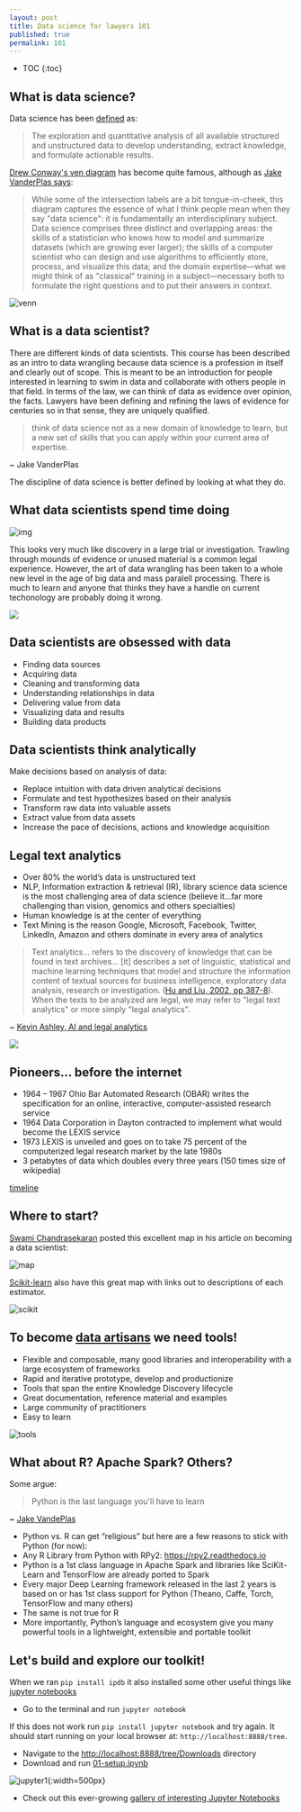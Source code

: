 ```yaml
---
layout: post
title: Data science for lawyers 101
published: true
permalink: 101
---
```

* TOC
{:toc}
## What is data science?

Data science has been [defined](https://www.edx.org/course/data-science-essentials) as:

> The exploration and quantitative analysis of all available structured and unstructured data to develop understanding, extract knowledge, and formulate actionable results.

[Drew Conway's ven diagram](http://drewconway.com/zia/2013/3/26/the-data-science-venn-diagram) has become quite famous, although as [Jake VanderPlas says](https://jakevdp.github.io/PythonDataScienceHandbook/00.00-preface.html): 

> While some of the intersection labels are a bit tongue-in-cheek, this diagram captures the essence of what I think people mean when they say "data science": it is fundamentally an interdisciplinary subject. Data science comprises three distinct and overlapping areas: the skills of a statistician who knows how to model and summarize datasets (which are growing ever larger); the skills of a computer scientist who can design and use algorithms to efficiently store, process, and visualize this data; and the domain expertise—what we might think of as "classical" training in a subject—necessary both to formulate the right questions and to put their answers in context.

![venn](/sh/assets/images/Data_Science_VD.png?raw=true)

## What is a data scientist?  

There are different kinds of data scientists.  This course has been described as an intro to data wrangling because data science is a profession in itself and clearly out of scope.  This is meant to be an introduction for people interested in learning to swim in data and collaborate with others people in that field.  In terms of the law, we can think of data as evidence over opinion, the facts.  Lawyers have been defining and refining the laws of evidence for centuries so in that sense, they are uniquely qualified.  

> think of data science not as a new domain of knowledge to learn, but a new set of skills that you can apply within your current area of expertise.

~ Jake VanderPlas 

The discipline of data science is better defined by looking at what they do.

## What data scientists spend time doing

![img](https://www.raconteur.net//wp-content/uploads/2016/10/What-data-scientists-spend-the-most-time-doing.jpg)

This looks very much like discovery in a large trial or investigation.  Trawling through mounds of evidence or unused material is a common legal experience.  However, the art of data wrangling has been taken to a whole new level in the age of big data and mass paralell processing.  There is much to learn and anyone that thinks they have a handle on current techonology are probably doing it wrong.

![](https://cdn-images-1.medium.com/max/2400/1*2Wym4LA075l3VpPi9XIxRQ.png)

## Data scientists are obsessed with data 

*    Finding data sources 
*    Acquiring data
*    Cleaning and transforming data
*    Understanding relationships in data
*    Delivering value from data
*    Visualizing data and results
*    Building data products

## Data scientists think analytically

Make decisions based on analysis of data:

*    Replace intuition with data driven analytical decisions
*    Formulate and test hypothesizes based on their analysis
*    Transform raw data into valuable assets
*    Extract value from data assets
*    Increase the pace of decisions, actions and knowledge acquisition

## Legal text analytics

*    Over 80% the world’s data is unstructured text
*    NLP, Information extraction & retrieval (IR), library science data science is the most challenging area of data science (believe it…far more challenging than vision, genomics and others specialties)
*    Human knowledge is at the center of everything
*    Text Mining is the reason Google, Microsoft, Facebook, Twitter, LinkedIn, Amazon and others dominate in every area of analytics

> Text analytics... refers to the discovery of knowledge that can be found in text archives... [it] describes a set of linguistic, statistical and machine learning techniques that model and structure the information content of textual sources for business intelligence, exploratory data analysis, research or investigation.  ([Hu and Liu, 2002, pp 387-8](https://www.researchgate.net/profile/Sanjay_Chakraborty/post/What_are_the_machine_learning_algorithms_used_in_biological_research/attachment/59d64f4879197b80779a8768/AS%3A497046570401792%401495516545497/download/588dfc2633c3cd86ab3faba2a44a8e4ceb63.pdf)).  When the texts to be analyzed are legal, we may refer to "legal text analytics" or more simply "legal analytics".  

~ [Kevin Ashley, AI and legal analytics](https://www.cambridge.org/core/books/artificial-intelligence-and-legal-analytics/E7D705EEF392501A1DB180645917E7E0)

![](https://i.pinimg.com/originals/73/b6/dc/73b6dc222c079fdbb98cc4c9c743ddae.jpg)

## Pioneers… before the internet

*    1964 – 1967 Ohio Bar Automated Research (OBAR) writes the specification for an online, interactive, computer-assisted research service
*    1964 Data Corporation in Dayton contracted to implement what would become the LEXIS service
*    1973 LEXIS is unveiled and goes on to take 75 percent of the computerized legal research market by the late 1980s
*    3 petabytes of data which doubles every three years (150 times size of wikipedia)

[timeline](http://www.lexisnexis.com/anniversary/30th_timeline_fulltxt.pdf)

## Where to start?

[Swami Chandrasekaran](http://nirvacana.com/thoughts/2013/07/08/becoming-a-data-scientist/) posted this excellent map in his article on becoming a data scientist:

![map](http://nirvacana.com/thoughts/wp-content/uploads/2018/01/RoadToDataScientist1.png)

[Scikit-learn](https://scikit-learn.org/stable/tutorial/machine_learning_map/) also have this great map with links out to descriptions of each estimator.

![scikit](https://scikit-learn.org/stable/_static/ml_map.png)

## To become [data artisans](https://en.wikipedia.org/wiki/Artisan) we need tools!

*    Flexible and composable, many good libraries and interoperability with a large ecosystem of frameworks
*    Rapid and iterative prototype, develop and productionize
*    Tools that span the entire Knowledge Discovery lifecycle
*    Great documentation, reference material and examples
*    Large community of practitioners
*    Easy to learn

![tools](/sh/assets/images/tool-box.png?raw=true)

## What about R? Apache Spark? Others?

Some argue:

>Python is the last language you'll have to learn

~ [Jake VandePlas](https://jakevdp.github.io/blog/2012/09/20/why-python-is-the-last/)

*    Python vs. R can get “religious” but here are a few reasons to stick with Python (for now):
*    Any R Library from Python with RPy2: https://rpy2.readthedocs.io
*    Python is a 1st class language in Apache Spark and libraries like SciKit-Learn and TensorFlow are already ported to Spark
*    Every major Deep Learning framework released in the last 2 years is based on or has 1st class support for Python (Theano, Caffe, Torch, TensorFlow and many others)
*    The same is not true for R
*    More importantly, Python’s language and ecosystem give you many powerful tools in a lightweight, extensible and portable toolkit

## Let's build and explore our toolkit!

When we ran `pip install ipdb` it also installed some other useful things like [jupyter notebooks](https://jupyter.org/index.html) 
*    Go to the terminal and run `jupyter notebook`

If this does not work run `pip install jupyter notebook` and try again.  It should start running on your local browser at: `http://localhost:8888/tree`.

*    Navigate to the [http://localhost:8888/tree/Downloads](http://localhost:8888/tree/Downloads) directory
*    Download and run [01-setup.ipynb](https://minhaskamal.github.io/DownGit/#/home?url=https://github.com/halkypi/sh/blob/gh-pages/assets/code/01-setup.ipynb)

![jupyter1](/sh/assets/images/jupyter1.png?raw=true){:width=500px}
*    Check out this ever-growing [gallery of interesting Jupyter Notebooks](https://github.com/jupyter/jupyter/wiki/A-gallery-of-interesting-Jupyter-Notebooks)

